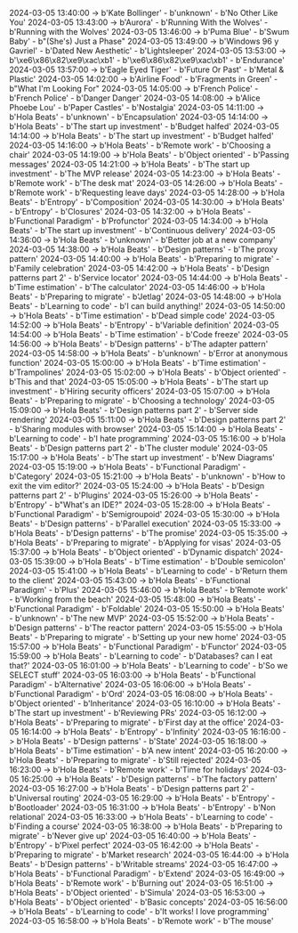 2024-03-05 13:40:00 -> b'Kate Bollinger' - b'unknown' - b'No Other Like You'
2024-03-05 13:43:00 -> b'Aurora' - b'Running With the Wolves' - b'Running with the Wolves'
2024-03-05 13:46:00 -> b'Puma Blue' - b'Swum Baby' - b"(She's) Just a Phase"
2024-03-05 13:49:00 -> b'Windows 96 y Gavriel' - b'Dated New Aesthetic' - b'Lightsleeper'
2024-03-05 13:53:00 -> b'\xe6\x86\x82\xe9\xac\xb1' - b'\xe6\x86\x82\xe9\xac\xb1' - b'Endurance'
2024-03-05 13:57:00 -> b'Eagle Eyed Tiger' - b'Future Or Past' - b'Metal & Plastic'
2024-03-05 14:02:00 -> b'Airline Food' - b'Fragments in Green' - b"What I'm Looking For"
2024-03-05 14:05:00 -> b'French Police' - b'French Police' - b'Danger Danger'
2024-03-05 14:08:00 -> b'Alice Phoebe Lou' - b'Paper Castles' - b'Nostalgia'
2024-03-05 14:11:00 -> b'Hola Beats' - b'unknown' - b'Encapsulation'
2024-03-05 14:14:00 -> b'Hola Beats' - b'The start up investment' - b'Budget halfed'
2024-03-05 14:14:00 -> b'Hola Beats' - b'The start up investment' - b'Budget halfed'
2024-03-05 14:16:00 -> b'Hola Beats' - b'Remote work' - b'Choosing a chair'
2024-03-05 14:19:00 -> b'Hola Beats' - b'Object oriented' - b'Passing messages'
2024-03-05 14:21:00 -> b'Hola Beats' - b'The start up investment' - b'The MVP release'
2024-03-05 14:23:00 -> b'Hola Beats' - b'Remote work' - b'The desk mat'
2024-03-05 14:26:00 -> b'Hola Beats' - b'Remote work' - b'Requesting leave days'
2024-03-05 14:28:00 -> b'Hola Beats' - b'Entropy' - b'Composition'
2024-03-05 14:30:00 -> b'Hola Beats' - b'Entropy' - b'Closures'
2024-03-05 14:32:00 -> b'Hola Beats' - b'Functional Paradigm' - b'Profunctor'
2024-03-05 14:34:00 -> b'Hola Beats' - b'The start up investment' - b'Continuous delivery'
2024-03-05 14:36:00 -> b'Hola Beats' - b'unknown' - b'Better job at a new company'
2024-03-05 14:38:00 -> b'Hola Beats' - b'Design patterns' - b'The proxy pattern'
2024-03-05 14:40:00 -> b'Hola Beats' - b'Preparing to migrate' - b'Family celebration'
2024-03-05 14:42:00 -> b'Hola Beats' - b'Design patterns part 2' - b'Service locator'
2024-03-05 14:44:00 -> b'Hola Beats' - b'Time estimation' - b'The calculator'
2024-03-05 14:46:00 -> b'Hola Beats' - b'Preparing to migrate' - b'Jetlag'
2024-03-05 14:48:00 -> b'Hola Beats' - b'Learning to code' - b'I can build anything!'
2024-03-05 14:50:00 -> b'Hola Beats' - b'Time estimation' - b'Dead simple code'
2024-03-05 14:52:00 -> b'Hola Beats' - b'Entropy' - b'Variable definition'
2024-03-05 14:54:00 -> b'Hola Beats' - b'Time estimation' - b'Code freeze'
2024-03-05 14:56:00 -> b'Hola Beats' - b'Design patterns' - b'The adapter pattern'
2024-03-05 14:58:00 -> b'Hola Beats' - b'unknown' - b'Error at anonymous function'
2024-03-05 15:00:00 -> b'Hola Beats' - b'Time estimation' - b'Trampolines'
2024-03-05 15:02:00 -> b'Hola Beats' - b'Object oriented' - b'This and that'
2024-03-05 15:05:00 -> b'Hola Beats' - b'The start up investment' - b'Hiring security officers'
2024-03-05 15:07:00 -> b'Hola Beats' - b'Preparing to migrate' - b'Choosing a technology'
2024-03-05 15:09:00 -> b'Hola Beats' - b'Design patterns part 2' - b'Server side rendering'
2024-03-05 15:11:00 -> b'Hola Beats' - b'Design patterns part 2' - b'Sharing modules with browser'
2024-03-05 15:14:00 -> b'Hola Beats' - b'Learning to code' - b'I hate programming'
2024-03-05 15:16:00 -> b'Hola Beats' - b'Design patterns part 2' - b'The cluster module'
2024-03-05 15:17:00 -> b'Hola Beats' - b'The start up investment' - b'New Diagrams'
2024-03-05 15:19:00 -> b'Hola Beats' - b'Functional Paradigm' - b'Category'
2024-03-05 15:21:00 -> b'Hola Beats' - b'unknown' - b'How to exit the vim editor?'
2024-03-05 15:24:00 -> b'Hola Beats' - b'Design patterns part 2' - b'Plugins'
2024-03-05 15:26:00 -> b'Hola Beats' - b'Entropy' - b"What's an IDE?"
2024-03-05 15:28:00 -> b'Hola Beats' - b'Functional Paradigm' - b'Semigroupoid'
2024-03-05 15:30:00 -> b'Hola Beats' - b'Design patterns' - b'Parallel execution'
2024-03-05 15:33:00 -> b'Hola Beats' - b'Design patterns' - b'The promise'
2024-03-05 15:35:00 -> b'Hola Beats' - b'Preparing to migrate' - b'Applying for visas'
2024-03-05 15:37:00 -> b'Hola Beats' - b'Object oriented' - b'Dynamic dispatch'
2024-03-05 15:39:00 -> b'Hola Beats' - b'Time estimation' - b'Double semicolon'
2024-03-05 15:41:00 -> b'Hola Beats' - b'Learning to code' - b'Return them to the client'
2024-03-05 15:43:00 -> b'Hola Beats' - b'Functional Paradigm' - b'Plus'
2024-03-05 15:46:00 -> b'Hola Beats' - b'Remote work' - b'Working from the beach'
2024-03-05 15:48:00 -> b'Hola Beats' - b'Functional Paradigm' - b'Foldable'
2024-03-05 15:50:00 -> b'Hola Beats' - b'unknown' - b'The new MVP'
2024-03-05 15:52:00 -> b'Hola Beats' - b'Design patterns' - b'The reactor pattern'
2024-03-05 15:55:00 -> b'Hola Beats' - b'Preparing to migrate' - b'Setting up your new home'
2024-03-05 15:57:00 -> b'Hola Beats' - b'Functional Paradigm' - b'Functor'
2024-03-05 15:59:00 -> b'Hola Beats' - b'Learning to code' - b'Databases? can I eat that?'
2024-03-05 16:01:00 -> b'Hola Beats' - b'Learning to code' - b'So we SELECT stuff'
2024-03-05 16:03:00 -> b'Hola Beats' - b'Functional Paradigm' - b'Alternative'
2024-03-05 16:06:00 -> b'Hola Beats' - b'Functional Paradigm' - b'Ord'
2024-03-05 16:08:00 -> b'Hola Beats' - b'Object oriented' - b'Inheritance'
2024-03-05 16:10:00 -> b'Hola Beats' - b'The start up investment' - b'Reviewing PRs'
2024-03-05 16:12:00 -> b'Hola Beats' - b'Preparing to migrate' - b'First day at the office'
2024-03-05 16:14:00 -> b'Hola Beats' - b'Entropy' - b'Infinity'
2024-03-05 16:16:00 -> b'Hola Beats' - b'Design patterns' - b'State'
2024-03-05 16:18:00 -> b'Hola Beats' - b'Time estimation' - b'A new intent'
2024-03-05 16:20:00 -> b'Hola Beats' - b'Preparing to migrate' - b'Still rejected'
2024-03-05 16:23:00 -> b'Hola Beats' - b'Remote work' - b'Time for holidays'
2024-03-05 16:25:00 -> b'Hola Beats' - b'Design patterns' - b'The factory pattern'
2024-03-05 16:27:00 -> b'Hola Beats' - b'Design patterns part 2' - b'Universal routing'
2024-03-05 16:29:00 -> b'Hola Beats' - b'Entropy' - b'Bootloader'
2024-03-05 16:31:00 -> b'Hola Beats' - b'Entropy' - b'Non relational'
2024-03-05 16:33:00 -> b'Hola Beats' - b'Learning to code' - b'Finding a course'
2024-03-05 16:38:00 -> b'Hola Beats' - b'Preparing to migrate' - b'Never give up'
2024-03-05 16:40:00 -> b'Hola Beats' - b'Entropy' - b'Pixel perfect'
2024-03-05 16:42:00 -> b'Hola Beats' - b'Preparing to migrate' - b'Market research'
2024-03-05 16:44:00 -> b'Hola Beats' - b'Design patterns' - b'Writable streams'
2024-03-05 16:47:00 -> b'Hola Beats' - b'Functional Paradigm' - b'Extend'
2024-03-05 16:49:00 -> b'Hola Beats' - b'Remote work' - b'Burning out'
2024-03-05 16:51:00 -> b'Hola Beats' - b'Object oriented' - b'Simula'
2024-03-05 16:53:00 -> b'Hola Beats' - b'Object oriented' - b'Basic concepts'
2024-03-05 16:56:00 -> b'Hola Beats' - b'Learning to code' - b'It works! I love programming'
2024-03-05 16:58:00 -> b'Hola Beats' - b'Remote work' - b'The mouse'

